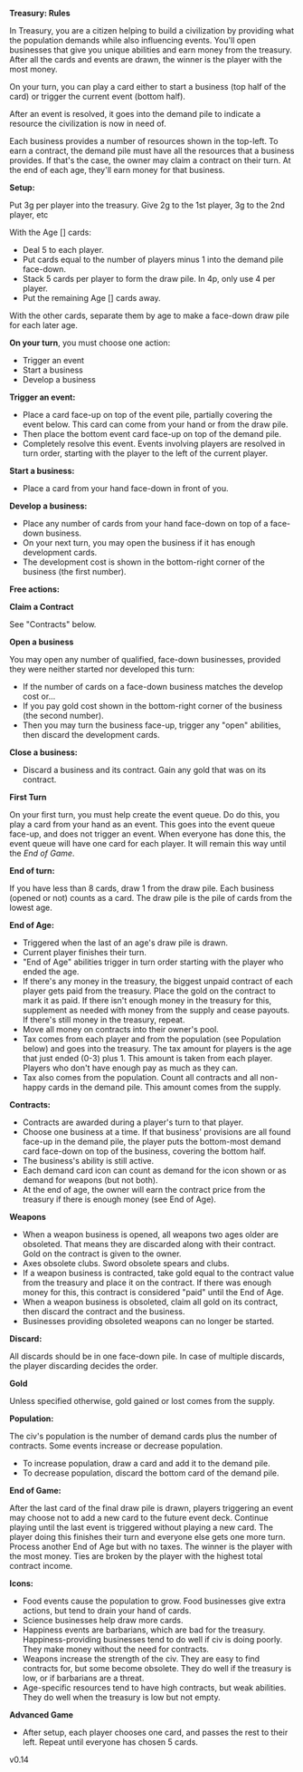 **Treasury: Rules**

In Treasury, you are a citizen helping to build a civilization by providing what the population demands while also influencing events.  You'll open businesses that give you unique abilities and earn money from the treasury.  After all the cards and events are drawn, the winner is the player with the most money.

On your turn, you can play a card either to start a business (top half of the card) or trigger the current event (bottom half).  

After an event is resolved, it goes into the demand pile to indicate a resource the civilization is now in need of.  

Each business provides a number of resources shown in the top-left.  To earn a contract, the demand pile must have all the resources that a business provides.  If that's the case, the owner may claim a contract on their turn.  At the end of each age, they'll earn money for that business.

**Setup:**

Put 3g per player into the treasury.  Give 2g to the 1st player, 3g to the 2nd player, etc

With the Age [] cards:
* Deal 5 to each player.
* Put cards equal to the number of players minus 1 into the demand pile face-down.  
* Stack 5 cards per player to form the draw pile.  In 4p, only use 4 per player.
* Put the remaining Age [] cards away.

With the other cards, separate them by age to make a face-down draw pile for each later age. 

**On your turn**, you must choose one action:
* Trigger an event
* Start a business
* Develop a business

**Trigger an event:**
* Place a card face-up on top of the event pile, partially covering the event below.  This card can come from your hand or from the draw pile.
* Then place the bottom event card face-up on top of the demand pile.
* Completely resolve this event.  Events involving players are resolved in turn order, starting with the player to the left of the current player.

**Start a business:**
* Place a card from your hand face-down in front of you. 

**Develop a business:**
* Place any number of cards from your hand face-down on top of a face-down business.
* On your next turn, you may open the business if it has enough development cards.
* The development cost is shown in the bottom-right corner of the business (the first number).

**Free actions:**

**Claim a Contract** 

See "Contracts" below.  

**Open a business** 

You may open any number of qualified, face-down businesses, provided they were neither started nor developed this turn:
* If the number of cards on a face-down business matches the develop cost or...
* If you pay gold cost shown in the bottom-right corner of the business (the second number).
* Then you may turn the business face-up, trigger any "open" abilities, then discard the development cards.

**Close a business:**

* Discard a business and its contract.  Gain any gold that was on its contract.

**First Turn**

On your first turn, you must help create the event queue.  Do do this, you play a card from your hand as an event.  This goes into the event queue face-up, and does not trigger an event.  When everyone has done this, the event queue will have one card for each player.  It will remain this way until the _End of Game_.  

**End of turn:**

If you have less than 8 cards, draw 1 from the draw pile.  Each business (opened or not) counts as a card.  The draw pile is the pile of cards from the lowest age.

**End of Age:**

* Triggered when the last of an age's draw pile is drawn.
* Current player finishes their turn.
* "End of Age" abilities trigger in turn order starting with the player who ended the age.
* If there's any money in the treasury, the biggest unpaid contract of each player gets paid from the treasury.  Place the gold on the contract to mark it as paid.  If there isn't enough money in the treasury for this, supplement as needed with money from the supply and cease payouts.  If there's still money in the treasury, repeat.  
* Move all money on contracts into their owner's pool.
* Tax comes from each player and from the population (see Population below) and goes into the treasury.  The tax amount for players is the age that just ended (0-3) plus 1.  This amount is taken from each player.  Players who don't have enough pay as much as they can. 
* Tax also comes from the population.  Count all contracts and all non-happy cards in the demand pile.  This amount comes from the supply.

**Contracts:**

* Contracts are awarded during a player's turn to that player.
* Choose one business at a time.  If that business' provisions are all found face-up in the demand pile, the player puts the bottom-most demand card face-down on top of the business, covering the bottom half.  
* The business's ability is still active.
* Each demand card icon can count as demand for the icon shown or as demand for weapons (but not both).
* At the end of age, the owner will earn the contract price from the treasury if there is enough money (see End of Age).

**Weapons**

* When a weapon business is opened, all weapons two ages older are obsoleted.  That means they are discarded along with their contract.  Gold on the contract is given to the owner.
* Axes obsolete clubs.  Sword obsolete spears and clubs.
* If a weapon business is contracted, take gold equal to the contract value from the treasury and place it on the contract.  If there was enough money for this, this contract is considered "paid" until the End of Age.
* When a weapon business is obsoleted, claim all gold on its contract, then discard the contract and the business.  
* Businesses providing obsoleted weapons can no longer be started.

**Discard:**

All discards should be in one face-down pile.  In case of multiple discards, the player discarding decides the order.

**Gold**

Unless specified otherwise, gold gained or lost comes from the supply.

**Population:**

The civ's population is the number of demand cards plus the number of contracts.  Some events increase or decrease population.
* To increase population, draw a card and add it to the demand pile.
* To decrease population, discard the bottom card of the demand pile.

**End of Game:**

After the last card of the final draw pile is drawn, players triggering an event may choose not to add a new card to the future event deck.  Continue playing until the last event is triggered without playing a new card.  The player doing this finishes their turn and everyone else gets one more turn.  Process another End of Age but with no taxes.  The winner is the player with the most money.  Ties are broken by the player with the highest total contract income.

**Icons:**

* Food events cause the population to grow.  Food businesses give extra actions, but tend to drain your hand of cards.
* Science businesses help draw more cards.
* Happiness events are barbarians, which are bad for the treasury.  Happiness-providing businesses tend to do well if civ is doing poorly.  They make money without the need for contracts.
* Weapons increase the strength of the civ.  They are easy to find contracts for, but some become obsolete.  They do well if the treasury is low, or if barbarians are a threat.  
* Age-specific resources tend to have high contracts, but weak abilities.  They do well when the treasury is low but not empty. 

**Advanced Game**

* After setup, each player chooses one card, and passes the rest to their left.  Repeat until everyone has chosen 5 cards.

v0.14
